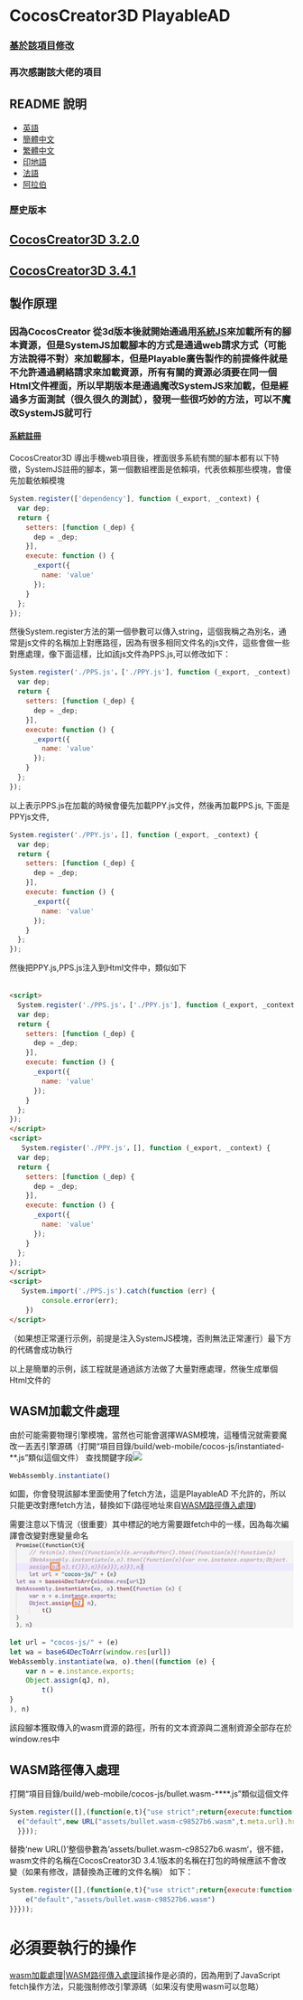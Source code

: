 # CocosCreator3D PlayableAD

### [基於該項目修改](https://github.com/Jecced/c3d2one)

### 再次感謝該大佬的項目

## README 說明

-   [英語](README.en.md)
-   [簡體中文](README.zh-CN.md)
-   [繁體中文](README.zh-TW.md)
-   [印地語](README.hi.md)
-   [法語](README.fr.md)
-   [阿拉伯](README.ar.md)

### 歷史版本

## [CocosCreator3D 3.2.0](./version/Version%203.2.0.md)

## [CocosCreator3D 3.4.1](./version/Version%203.4.1.md)

## 製作原理

### 因為CocosCreator 從3d版本後就開始通過用[系統JS](https://github.com/systemjs/systemjs)來加載所有的腳本資源，但是SystemJS加載腳本的方式是通過web請求方式（可能方法說得不對）來加載腳本，但是Playable廣告製作的前提條件就是不允許通過網絡請求來加載資源，所有有關的資源必須要在同一個Html文件裡面，所以早期版本是通過魔改SystemJS來加載，但是經過多方面測試（很久很久的測試），發現一些很巧妙的方法，可以不魔改SystemJS就可行

#### [系統註冊](https://github.com/systemjs/systemjs/blob/main/docs/system-register.md)

CocosCreator3D 導出手機web項目後，裡面很多系統有關的腳本都有以下特徵，SystemJS註冊的腳本，第一個數組裡面是依賴項，代表依賴那些模塊，會優先加載依賴模塊

```javascript
System.register(['dependency'], function (_export, _context) {
  var dep;
  return {
    setters: [function (_dep) {
      dep = _dep;
    }],
    execute: function () {
      _export({
        name: 'value'
      });
    }
  };
});
```

然後System.register方法的第一個參數可以傳入string，這個我稱之為別名，通常是js文件的名稱加上對應路徑，因為有很多相同文件名的js文件，這些會做一些對應處理，像下面這樣，比如該js文件為PPS.js,可以修改如下：

```javascript
System.register('./PPS.js'，['./PPY.js'], function (_export, _context) {
  var dep;
  return {
    setters: [function (_dep) {
      dep = _dep;
    }],
    execute: function () {
      _export({
        name: 'value'
      });
    }
  };
});
```

以上表示PPS.js在加載的時候會優先加載PPY.js文件，然後再加載PPS.js,
下面是PPYjs文件,

```javascript
System.register('./PPY.js'，[], function (_export, _context) {
  var dep;
  return {
    setters: [function (_dep) {
      dep = _dep;
    }],
    execute: function () {
      _export({
        name: 'value'
      });
    }
  };
});
```

然後把PPY.js,PPS.js注入到Html文件中，類似如下

```html

<script>
  System.register('./PPS.js'，['./PPY.js'], function (_export, _context) {
  var dep;
  return {
    setters: [function (_dep) {
      dep = _dep;
    }],
    execute: function () {
      _export({
        name: 'value'
      });
    }
  };
});
</script>
<script>
   System.register('./PPY.js'，[], function (_export, _context) {
  var dep;
  return {
    setters: [function (_dep) {
      dep = _dep;
    }],
    execute: function () {
      _export({
        name: 'value'
      });
    }
  };
});
</script>
<script>
   System.import('./PPS.js').catch(function (err) {
        console.error(err);
    })
</script>
```

（如果想正常運行示例，前提是注入SystemJS模塊，否則無法正常運行）最下方的代碼會成功執行

以上是簡單的示例，該工程就是通過該方法做了大量對應處理，然後生成單個Html文件的

## WASM加載文件處理

由於可能需要物理引擎模塊，當然也可能會選擇WASM模塊，這種情況就需要魔改一丟丟引擎源碼（打開“項目目錄/build/web-mobile/cocos-js/instantiated-\*\*.js”類似這個文件）
查找關鍵字段![](./pic/Snipaste_2022-03-06_19-31-09.jpg)

```javascript
WebAssembly.instantiate()
```

如圖，你會發現該腳本里面使用了fetch方法，這是PlayableAD 不允許的，所以只能更改對應fetch方法，替換如下(路徑地址來自[WASM路徑傳入處理](./README.md#wasm路径传入处理))

需要注意以下情況（很重要）其中標記的地方需要跟fetch中的一樣，因為每次編譯會改變對應變量命名![](./pic/Snipaste_2022-04-01_13-48-28.jpg)

```javascript
let url = "cocos-js/" + (e)
let wa = base64DecToArr(window.res[url])
WebAssembly.instantiate(wa, o).then((function (e) {
    var n = e.instance.exports;
    Object.assign(qJ, n),
        t()
}
), n) 
```

該段腳本獲取傳入的wasm資源的路徑，所有的文本資源與二進制資源全部存在於window.res中

## WASM路徑傳入處理

打開“項目目錄/build/web-mobile/cocos-js/bullet.wasm-\*\*\*\*.js”類似這個文件

```javascript
System.register([],(function(e,t){"use strict";return{execute:function(){
  e("default",new URL("assets/bullet.wasm-c98527b6.wasm",t.meta.url).href)}
  }}));

```

替換‘new URL()’整個參數為’assets/bullet.wasm-c98527b6.wasm‘，很不錯，wasm文件的名稱在CocosCreator3D 3.4.1版本的名稱在打包的時候應該不會改變（如果有修改，請替換為正確的文件名稱）
如下：

```javascript
System.register([],(function(e,t){"use strict";return{execute:function(){
    e("default","assets/bullet.wasm-c98527b6.wasm")
}}}));

```

# 必須要執行的操作

[wasm加載處理](./README.md#wasm加载文件处理)\|[WASM路徑傳入處理](./README.md#wasm路径传入处理)該操作是必須的，因為用到了JavaScript fetch操作方法，只能強制修改引擎源碼（如果沒有使用wasm可以忽略）
